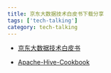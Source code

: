 ```yaml
---
title: 京东大数据技术白皮书下载分享
tags: ['tech-talking']
category: tech-talking
---
```


- [京东大数据技术白皮书](http://puerypvvs.bkt.clouddn.com/%E4%BA%AC%E4%B8%9C%E5%A4%A7%E6%95%B0%E6%8D%AE%E6%8A%80%E6%9C%AF%E7%99%BD%E7%9A%AE%E4%B9%A6-2018.12-120%E9%A1%B5.pdf)

- [Apache-Hive-Cookbook](http://puerypvvs.bkt.clouddn.com/Apache-Hive-Cookbook.pdf)
